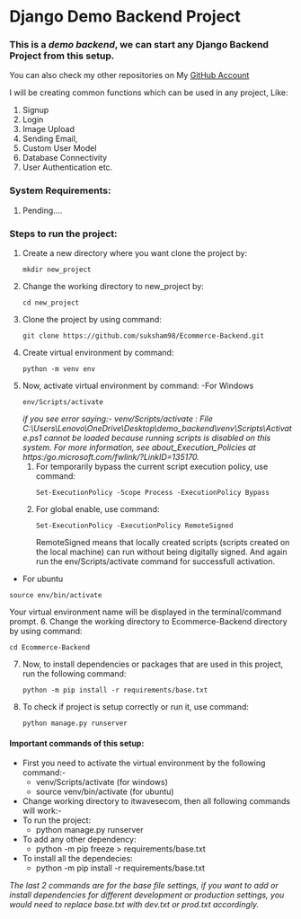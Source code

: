 # Django Demo Backend Project
### This is a _demo backend_, we can start any Django Backend Project from this setup.

You can also check my other repositories on My [GitHub Account](https://github.com/suksham98/)

I will be creating common functions which can be used in any project, Like:
1. Signup
1. Login 
1. Image Upload
1. Sending Email,
1. Custom User Model
1. Database Connectivity
1. User Authentication etc. 


### System Requirements:
1. Pending....


### Steps to run the project:
1. Create a new directory where you want clone the project by:
   ```
   mkdir new_project
   ```
2. Change the working directory to new_project by:
   ```
   cd new_project
   ```
3. Clone the project by using command:
   ```
   git clone https://github.com/suksham98/Ecommerce-Backend.git
   ```
4. Create virtual environment by command:
   ```
   python -m venv env
   ```
5. Now, activate virtual environment by command:
  -For Windows
   ```
   env/Scripts/activate
   ```
     _if you see error saying:- venv/Scripts/activate : File C:\Users\Lenovo\OneDrive\Desktop\demo_backend\venv\Scripts\Activate.ps1 cannot be loaded because running scripts is disabled on this system. For more information, see about_Execution_Policies at https:/go.microsoft.com/fwlink/?LinkID=135170._
     1. For temporarily bypass the current script execution policy, use command:
        ```
        Set-ExecutionPolicy -Scope Process -ExecutionPolicy Bypass
        ```
     2. For global enable, use command:
        ```
        Set-ExecutionPolicy -ExecutionPolicy RemoteSigned
        ```
        RemoteSigned means that locally created scripts (scripts created on the local machine) can run without being digitally signed.
        And again run the env/Scripts/activate command for successfull activation.
  - For ubuntu
   ```
   source env/bin/activate
   ```
  Your virtual environment name will be displayed in the terminal/command prompt.
6. Change the working directory to Ecommerce-Backend directory by using command:
   ```
   cd Ecommerce-Backend
   ```
7. Now, to install dependencies or packages that are used in this project, run the following command:
   ```
   python -m pip install -r requirements/base.txt
   ```
8. To check if project is setup correctly or run it, use command:
   ```
   python manage.py runserver
   ```


#### Important commands of this setup:
- First you need to activate the virtual environment by the following command:-
  - venv/Scripts/activate (for windows)    
  - source venv/bin/activate (for ubuntu)
- Change working directory to itwavesecom, then all following commands will work:-
- To run the project:
  - python manage.py runserver
- To add any other dependency:
  - python -m pip freeze > requirements/base.txt
- To install all the dependecies:
  - python -m pip install -r requirements/base.txt

_The last 2 commands are for the base file settings, if you want to add or install dependencies for different development or production settings, you would need to replace base.txt with dev.txt or prod.txt accordingly._

